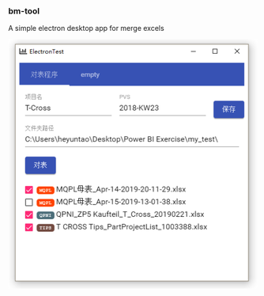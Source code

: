 ### bm-tool
A simple electron desktop app for merge excels

![screenshot of this app](./electron-angular.png)
